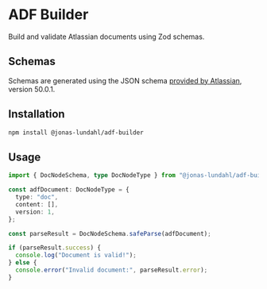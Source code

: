 # ADF Builder

Build and validate Atlassian documents using Zod schemas.

## Schemas

Schemas are generated using the JSON schema [provided by Atlassian](https://go.atlassian.com/adf-json-schema), version 50.0.1.

## Installation

```bash
npm install @jonas-lundahl/adf-builder
```

## Usage

```ts
import { DocNodeSchema, type DocNodeType } from "@jonas-lundahl/adf-builder";

const adfDocument: DocNodeType = {
  type: "doc",
  content: [],
  version: 1,
};

const parseResult = DocNodeSchema.safeParse(adfDocument);

if (parseResult.success) {
  console.log("Document is valid!");
} else {
  console.error("Invalid document:", parseResult.error);
}
```
